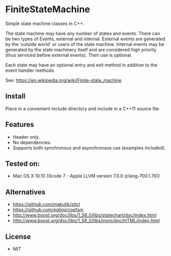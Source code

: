 # FiniteStateMachine

Simple state machine classes in C++.

The state machine may have any number of states and events. There can be two types
of Events, external and internal. External events are generated by the 'outside world'
or users of the state machine. Internal events may be generated by the state machinery
itself and are considered high priority (thus serviced before external events). Their
use is optional.

Each state may have an optional entry and exit method in addition to the event handler
methods.

See: https://en.wikipedia.org/wiki/Finite-state_machine

## Install
Place in a convenient include directory and include in a C++11 source file.

## Features
* Header only.
* No dependencies.
* Supports both synchronous and asynchronous use (examples included).

## Tested on:
* Mac OS X 10.10 (Xcode 7 - Apple LLVM version 7.0.0 (clang-700.1.76))

## Alternatives
* https://github.com/makulik/sttcl
* https://github.com/eglimi/cppfsm
* http://www.boost.org/doc/libs/1_58_0/libs/statechart/doc/index.html
* http://www.boost.org/doc/libs/1_58_0/libs/msm/doc/HTML/index.html

## License
* MIT
